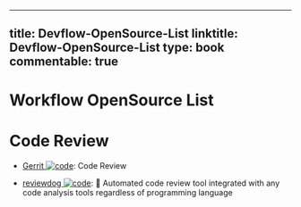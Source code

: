 
---
title: Devflow-OpenSource-List
linktitle: Devflow-OpenSource-List
type: book
commentable: true
---

# Workflow OpenSource List

# Code Review

- [Gerrit ![code](https://ng-tech.icu/assets/code.svg)](https://www.gerritcodereview.com/about.html): Code Review

- [reviewdog ![code](https://ng-tech.icu/assets/code.svg)](https://github.com/reviewdog/reviewdog): 🐶 Automated code review tool integrated with any code analysis tools regardless of programming language

    